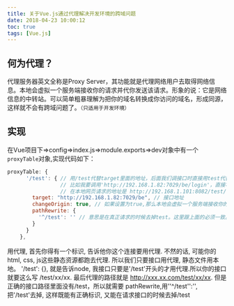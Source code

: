 ```yaml
---
title: 关于Vue.js通过代理解决开发环境的跨域问题
date: 2018-04-23 10:00:12
toc: true
tags: [Vue.js]
---
```


## 何为代理？

代理服务器英文全称是Proxy Server，其功能就是代理网络用户去取得网络信息。本地会虚拟一个服务端接收你的请求并代你发送该请求。形象的说：它是网络信息的中转站。可以简单粗暴理解为把你的域名转换成你访问的域名，形成同源，这样就不会有跨域问题了。`（只适用于开发环境）`

<!-- more -->
## 实现

在Vue项目下=>config=>index.js=>module.exports=>dev对象中有一个`proxyTable`对象,实现代码如下：

```js
proxyTable: {
      '/test': { // 用/test代替target里面的地址，后面我们调接口时直接用test代替 
                 // 比如我要调用'http://192.168.1.82:7029/be/login'，直接写‘/test/login'即可,
                 // 在本地网页请求的地址是 http://192.168.1.101:8082/test/login （http://192.168.1.101:8082是本地地址。）
        target: "http://192.168.1.82:7029/be", // 接口地址
        changeOrigin: true, // 如果设置为true,那么本地会虚拟一个服务端接收你的请求并代你发送该请求
        pathRewrite: {
          '^/test': '' // 意思是在真正请求的时候去掉test。这里跟上面的必须一致。详见下面解释。
        }
      }
    },
```

用代理, 首先你得有一个标识, 告诉他你这个连接要用代理. 不然的话, 可能你的 html, css, js这些静态资源都跑去代理. 所以我们只要接口用代理, 静态文件用本地。
'/test': {}, 就是告诉node, 我接口只要是'/test'开头的才用代理.所以你的接口就要这么写 /test/xx/xx. 最后代理的路径就是 http://xxx.xx.com/test/xx/xx.
但是正确的接口路径里面没有/test，所以就需要 pathRewrite,用''^/test'':'', 把'/test'去掉, 这样既能有正确标识, 又能在请求接口的时候去掉/test

